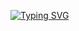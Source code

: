 [![Typing SVG](https://readme-typing-svg.demolab.com?font=Roboto+Condensed&weight=900&size=30&letterSpacing=letter-spacing%3A+0.2rem&duration=6000&pause=1000&color=44F7DF&center=true&width=440&lines=Welcome+to+HuaHungy's+page!!!;Witness+AI%2BRobot+Engineer%E2%80%98s+Growth)](https://git.io/typing-svg)
